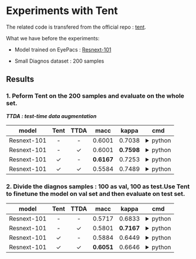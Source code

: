 # Experiments with Tent 

The related code is transfered from the official repo : [tent](https://github.com/DequanWang/tent).

What we have before the experiments: 

* Model trained on EyePacs : [Resnext-101](https://wandb.ai/newton/echo/reports/DR-classification-2022-04-21--VmlldzoxODc2OTUz?accessToken=8u9f2vljxh9w2zq3kgd9nc0rfc3nk9w5axqi4z6jm4y0jidihd2l8q0ukehr0ksk)
  
* Small Diagnos dataset : 200 samples


## Results

### 1. Peform Tent on the 200 samples and evaluate on the whole set.

***TTDA : test-time data augmentation***

| model      | Tent  | TTDA | macc | kappa | cmd |
| ---- | :---: | :---: | :---: | :---: | ---|
| Resnext-101   |  - | - |  0.6001 |  0.7038  | <details><summary>python</summary>```python tools/test_net.py model=resnext101_32x16d data=diagnos test.checkpoint=/home/bliu/work/Code/RetinalApp/trained/3k3ud6f6-resnext101_32x16d-ce-best.pth test.save_prediction=False test.augment.method=resize test.augment.flip=False```</details> |
| Resnext-101  | - | &check; | 0.6001  |  **0.7598**  | <details><summary>python</summary>```python tools/test_net.py model=resnext101_32x16d data=diagnos test.checkpoint=/home/bliu/work/Code/RetinalApp/trained/3k3ud6f6-resnext101_32x16d-ce-best.pth test.save_prediction=False test.augment.method=resize_and_centercrop test.augment.flip=True```</details> |
| Resnext-101  | &check; | - | **0.6167**  |  0.7253  | <details><summary>python</summary>```python tools/test_net.py task=dr_tent model=resnext101_32x16d data=diagnos test.checkpoint=/home/bliu/work/Code/RetinalApp/trained/3k3ud6f6-resnext101_32x16d-ce-best.pth test.save_prediction=False test.augment.method=resize test.augment.flip=False optim=sgd optim.lr=0.00005 train.max_epoch=5 data.batch_size=16```</details> |
| Resnext-101  | &check; | &check; | 0.5584  |  0.7489  | <details><summary>python</summary>```python tools/test_net.py task=dr_tent model=resnext101_32x16d data=diagnos test.checkpoint=/home/bliu/work/Code/RetinalApp/trained/3k3ud6f6-resnext101_32x16d-ce-best.pth test.save_prediction=False test.augment.method=resize_and_centercrop test.augment.flip=True optim=sgd optim.lr=0.00005 train.max_epoch=5 data.batch_size=16```</details> |

### 2. Divide the diagnos samples : 100 as val, 100 as test.Use Tent to finetune the model on val set and then evaluate on test set.

| model      | Tent  | TTDA | macc | kappa | cmd |
| ---- | :---: | :---: | :---: | :---: | ---|
| Resnext-101   |  - | - |  0.5717 |  0.6833  | <details><summary>python</summary>```python tools/test_net.py model=resnext101_32x16d data=diagnos test.checkpoint=/home/bliu/work/Code/RetinalApp/trained/3k3ud6f6-resnext101_32x16d-ce-best.pth test.save_prediction=False test.augment.method=resize test.augment.flip=False data.test_split=test-test```</details> |
| Resnext-101  | - | &check; | 0.5801  |  **0.7167**  | <details><summary>python</summary>```python tools/test_net.py model=resnext101_32x16d data=diagnos test.checkpoint=/home/bliu/work/Code/RetinalApp/trained/3k3ud6f6-resnext101_32x16d-ce-best.pth test.save_prediction=False test.augment.method=resize_and_centercrop test.augment.flip=True data.test_split=test-test```</details> |
| Resnext-101  | &check; | - | 0.5884  |  0.6449  | <details><summary>python</summary>```python tools/test_net.py task=dr_tent model=resnext101_32x16d data=diagnos test.checkpoint=/home/bliu/work/Code/RetinalApp/trained/3k3ud6f6-resnext101_32x16d-ce-best.pth test.save_prediction=False test.augment.method=resize test.augment.flip=False optim=sgd optim.lr=0.00005 train.max_epoch=5 data.batch_size=16 data.val_split=test-val data.test_split=test-test```</details> |
| Resnext-101  | &check; | &check; | **0.6051**  |  0.6646  | <details><summary>python</summary>```python tools/test_net.py task=dr_tent model=resnext101_32x16d data=diagnos test.checkpoint=/home/bliu/work/Code/RetinalApp/trained/3k3ud6f6-resnext101_32x16d-ce-best.pth test.save_prediction=False test.augment.method=resize_and_centercrop test.augment.flip=True optim=sgd optim.lr=0.00005 train.max_epoch=5 data.batch_size=16```</details> |

